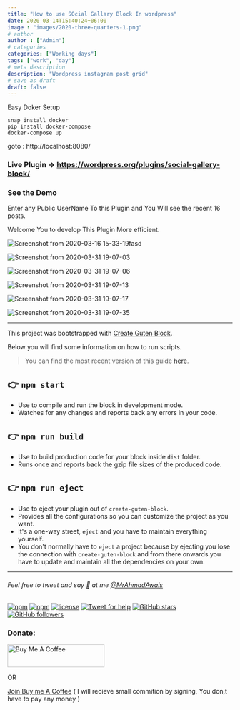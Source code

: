 ```yaml
---
title: "How to use SOcial Gallary Block In wordpress"
date: 2020-03-14T15:40:24+06:00
image : "images/2020-three-quarters-1.png"
# author
author : ["Admin"]
# categories
categories: ["Working days"]
tags: ["work", "day"]
# meta description
description: "Wordpress instagram post grid"
# save as draft
draft: false
---
```


Easy Doker Setup
```
snap install docker
pip install docker-compose
docker-compose up
```
goto : http://localhost:8080/

### Live Plugin -> https://wordpress.org/plugins/social-gallery-block/

### See the Demo 

Enter any Public UserName To this Plugin and You Will see the recent 16 posts.

Welcome You to develop This Plugin More efficient.

![Screenshot from 2020-03-16 15-33-19fasd](https://user-images.githubusercontent.com/26689210/76748799-66c7ff00-67a1-11ea-83a3-d24205d2fa56.png)

![Screenshot from 2020-03-31 19-07-03](https://user-images.githubusercontent.com/26689210/78034043-d4b91c80-7384-11ea-9889-a1639ec29de2.png)


![Screenshot from 2020-03-31 19-07-06](https://user-images.githubusercontent.com/26689210/78034061-d7b40d00-7384-11ea-89ff-d1fa97c4db5b.png)


![Screenshot from 2020-03-31 19-07-13](https://user-images.githubusercontent.com/26689210/78034067-da166700-7384-11ea-9f9a-e36c271fd321.png)


![Screenshot from 2020-03-31 19-07-17](https://user-images.githubusercontent.com/26689210/78034079-dbe02a80-7384-11ea-82d9-b10c416aef52.png)


![Screenshot from 2020-03-31 19-07-35](https://user-images.githubusercontent.com/26689210/78034091-dda9ee00-7384-11ea-85b9-f68dfddf3aac.png)

------------------------------------------------------------------------------------------------------
This project was bootstrapped with [Create Guten Block](https://github.com/ahmadawais/create-guten-block).

Below you will find some information on how to run scripts.

>You can find the most recent version of this guide [here](https://github.com/ahmadawais/create-guten-block).

## 👉  `npm start`
- Use to compile and run the block in development mode.
- Watches for any changes and reports back any errors in your code.

## 👉  `npm run build`
- Use to build production code for your block inside `dist` folder.
- Runs once and reports back the gzip file sizes of the produced code.

## 👉  `npm run eject`
- Use to eject your plugin out of `create-guten-block`.
- Provides all the configurations so you can customize the project as you want.
- It's a one-way street, `eject` and you have to maintain everything yourself.
- You don't normally have to `eject` a project because by ejecting you lose the connection with `create-guten-block` and from there onwards you have to update and maintain all the dependencies on your own.

---

###### Feel free to tweet and say 👋 at me [@MrAhmadAwais](https://twitter.com/mrahmadawais/)

[![npm](https://img.shields.io/npm/v/create-guten-block.svg?style=flat-square)](https://www.npmjs.com/package/create-guten-block) [![npm](https://img.shields.io/npm/dt/create-guten-block.svg?style=flat-square&label=downloads)](https://www.npmjs.com/package/create-guten-block)  [![license](https://img.shields.io/github/license/mashape/apistatus.svg?style=flat-square)](https://github.com/ahmadawais/create-guten-block) [![Tweet for help](https://img.shields.io/twitter/follow/mrahmadawais.svg?style=social&label=Tweet%20@MrAhmadAwais)](https://twitter.com/mrahmadawais/) [![GitHub stars](https://img.shields.io/github/stars/ahmadawais/create-guten-block.svg?style=social&label=Stars)](https://github.com/ahmadawais/create-guten-block/stargazers) [![GitHub followers](https://img.shields.io/github/followers/ahmadawais.svg?style=social&label=Follow)](https://github.com/ahmadawais?tab=followers)


### Donate:

<a href="https://www.buymeacoffee.com/vanpariyar" target="_blank"><img src="https://cdn.buymeacoffee.com/buttons/default-orange.png" alt="Buy Me A Coffee" style="height: 51px !important;width: 217px !important;" ></a>

OR

[Join Buy me A Coffee](https://buymeacoff.ee/?via=vanpariyar) ( I will recieve small commition by signing, You don,t have to pay any money )

